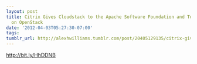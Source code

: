```yaml
---
layout: post
title: Citrix Gives Cloudstack to the Apache Software Foundation and Turns its Back
  on OpenStack
date: '2012-04-03T05:27:30-07:00'
tags: 
tumblr_url: http://alexhwilliams.tumblr.com/post/20405129135/citrix-gives-cloudstack-to-the-apache-software
---
```

<p><a href="http://bit.ly/HhDDNB">http://bit.ly/HhDDNB</a></p>
